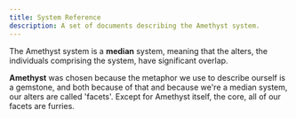 ```yaml
---
title: System Reference
description: A set of documents describing the Amethyst system.
---
```

The Amethyst system is a **median** system, meaning that the alters, the individuals comprising the system, have significant overlap.

**Amethyst** was chosen because the metaphor we use to describe ourself is a gemstone, and both because of that and because we're a median system, our alters are called 'facets'. Except for Amethyst itself, the core, all of our facets are furries.
